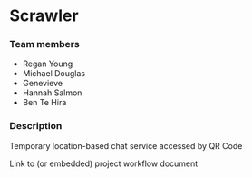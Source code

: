 # Scrawler

### Team members

- Regan Young
- Michael Douglas
- Genevieve 
- Hannah Salmon
- Ben Te Hira

### Description
Temporary location-based chat service accessed by QR Code

Link to (or embedded) project workflow document
